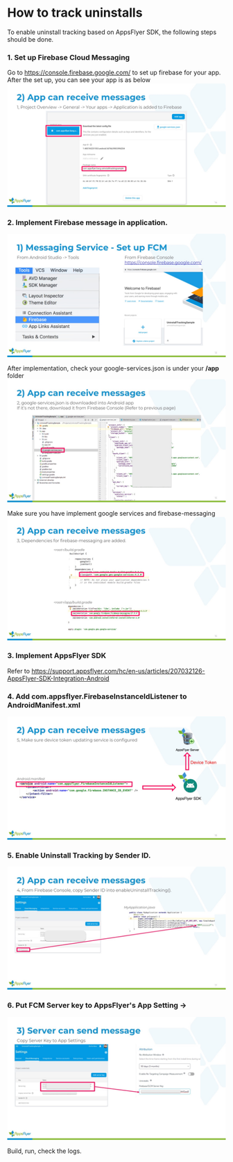 # How to track uninstalls

To enable uninstall tracking based on AppsFlyer SDK, the following steps should be done.

### 1. Set up Firebase Cloud Messaging
Go to https://console.firebase.google.com/ to set up firebase for your app.
After the set up, you can see your app is as below
![alt text](https://github.com/AppsFlyerLiang/UninstallTrackingSample/blob/master/Slides/Slide14.jpeg)

### 2. Implement Firebase message in application.
![alt text](https://github.com/AppsFlyerLiang/UninstallTrackingSample/blob/master/Slides/Slide13.jpeg)

After implementation, check your google-services.json is under your **/app** folder
![alt text](https://github.com/AppsFlyerLiang/UninstallTrackingSample/blob/master/Slides/Slide15.jpeg)

Make sure you have implement google services and firebase-messaging
![alt text](https://github.com/AppsFlyerLiang/UninstallTrackingSample/blob/master/Slides/Slide16.jpeg)
 

### 3. Implement AppsFlyer SDK
Refer to https://support.appsflyer.com/hc/en-us/articles/207032126-AppsFlyer-SDK-Integration-Android

### 4. Add com.appsflyer.FirebaseInstanceIdListener to AndroidManifest.xml
![alt text](https://github.com/AppsFlyerLiang/UninstallTrackingSample/blob/master/Slides/Slide18.jpeg)

### 5. Enable Uninstall Tracking by Sender ID.
![alt text](https://github.com/AppsFlyerLiang/UninstallTrackingSample/blob/master/Slides/Slide17.jpeg)

### 6. Put FCM Server key to AppsFlyer's App Setting -> 
![alt text](https://github.com/AppsFlyerLiang/UninstallTrackingSample/blob/master/Slides/Slide19.jpeg)

Build, run, check the logs.
